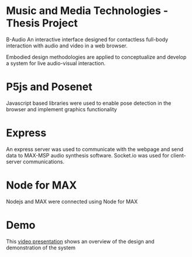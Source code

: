 # Music and Media Technologies - Thesis Project
B-Audio
An interactive interface designed for contactless full-body interaction with audio and video in a web browser. 

Embodied design methodologies are applied to conceptualize and develop a system for live audio-visual interaction. 

# P5js and Posenet
Javascript based libraries were used to enable pose detection in the browser and implement graphics functionality

# Express
An express server was used to communicate with the webpage and send data to MAX-MSP audio synthesis software. Socket.io was used for client-server communications.

# Node for MAX
Nodejs and MAX were connected using Node for MAX

# Demo 
This [video presentation](https://youtu.be/ZdYopVIa_oE) shows an overview of the design and demonstration of the system

